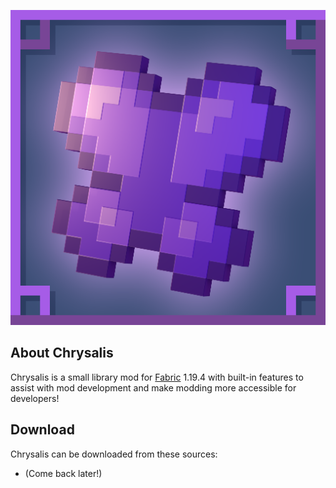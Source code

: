 ![github_icon](images/mod_icon.png)

## **About Chrysalis**

Chrysalis is a small library mod for [Fabric](https://fabricmc.net) 1.19.4 with built-in features to assist with mod development and make modding more accessible for developers!

## **Download**

Chrysalis can be downloaded from these sources:

* (Come back later!)
